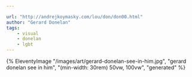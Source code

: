 ```yaml
---

url: "http://andrejkoymasky.com/lou/don/don00.html"
author: "Gerard Donelan"
tags:
    - visual
    - donelan
    - lgbt
---
```

{% EleventyImage "/images/art/gerard-donelan-see-in-him.jpg", "gerard donelan see in him", "(min-width: 30rem) 50vw, 100vw", "generated" %}